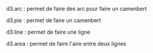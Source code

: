 d3.arc : permet de faire des arc pour faire un camenbert

d3.pie : permet de faire un camenbert

d3.line : permet de faire une ligne

d3.area : permet de faire l'aire entre deux lignes

